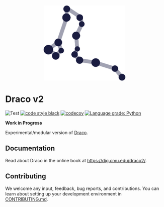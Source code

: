 <p align="center">
   <a href="https://uwdata.github.io/draco/">
      <img src="docs/logo-dark.png" width=260></img>
   </a>
</p>

# Draco v2

![Test](https://github.com/cmudig/draco2/workflows/Test/badge.svg)
[![code style black](https://img.shields.io/badge/code%20style-black-000000.svg)](https://github.com/psf/black)
[![codecov](https://codecov.io/gh/cmudig/draco2/branch/main/graph/badge.svg)](https://codecov.io/gh/cmudig/draco2)
[![Language grade: Python](https://img.shields.io/lgtm/grade/python/g/cmudig/draco2.svg?logo=lgtm&logoWidth=18)](https://lgtm.com/projects/g/cmudig/draco2/context:python)

**Work in Progress**

Experimental/modular version of [Draco](https://github.com/uwdata/draco).

## Documentation

Read about Draco in the online book at https://dig.cmu.edu/draco2/.

## Contributing

We welcome any input, feedback, bug reports, and contributions. You can learn about setting up your development environment in [CONTRIBUTING.md](https://github.com/cmudig/draco2/blob/main/CONTRIBUTING.md).
